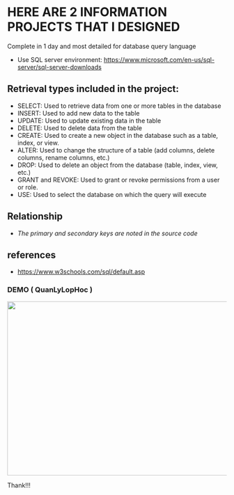
# HERE ARE 2 INFORMATION PROJECTS THAT I DESIGNED

Complete in 1 day and most detailed for database query language

- Use SQL server environment: https://www.microsoft.com/en-us/sql-server/sql-server-downloads


 ## Retrieval types included in the project:
 
- SELECT: Used to retrieve data from one or more tables in the database 
- INSERT: Used to add new data to the table
- UPDATE: Used to update existing data in the table 
- DELETE: Used to delete data from the table
- CREATE: Used to create a new object in the database such as a table, index, or view.
- ALTER: Used to change the structure of a table (add columns, delete columns, rename columns, etc.)
- DROP: Used to delete an object from the database (table, index, view, etc.)
- GRANT and REVOKE: Used to grant or revoke permissions from a user or role.
- USE: Used to select the database on which the query will execute

## Relationship
- *The primary and secondary keys are noted in the source code*

## references

- https://www.w3schools.com/sql/default.asp
### DEMO ( QuanLyLopHoc )

<img src="https://github.com/Dryuuu/Project-management-query/assets/118073917/b9f90af8-1d35-4b8d-83eb-4a3180add540" alt="" width="600" height="400">



Thank!!!






